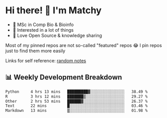 # Hi there! 👋 I'm Matchy

- 🧬 MSc in Comp Bio & Bioinfo
- 🎈 Interested in a lot of things
- 💜 Love Open Source & knowledge sharing

Most of my pinned repos are not so-called "featured" repos 😂 I pin repos just to find them more easily

Links for self reference: [random notes](https://matchy233.github.io/random-notes)

## 📊 Weekly Development Breakdown

<!--START_SECTION:waka-->

```txt
Python     4 hrs 13 mins   █████████▓░░░░░░░░░░░░░░░   38.49 %
R          3 hrs 12 mins   ███████▒░░░░░░░░░░░░░░░░░   29.27 %
Other      2 hrs 53 mins   ██████▓░░░░░░░░░░░░░░░░░░   26.37 %
Text       22 mins         █░░░░░░░░░░░░░░░░░░░░░░░░   03.46 %
Markdown   13 mins         ▒░░░░░░░░░░░░░░░░░░░░░░░░   01.98 %
```

<!--END_SECTION:waka-->
